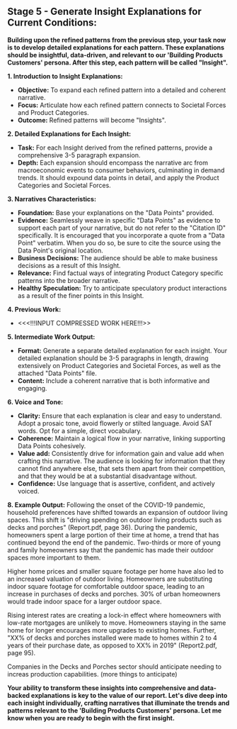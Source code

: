 ## **Stage 5 - Generate Insight Explanations for Current Conditions:**

**Building upon the refined patterns from the previous step, your task now is to develop detailed explanations for each pattern.  These explanations should be insightful, data-driven, and relevant to our 'Building Products Customers' persona. After this step, each pattern will be called "Insight".**

**1. Introduction to Insight Explanations:**
   - **Objective:** To expand each refined pattern into a detailed and coherent narrative.
   - **Focus:** Articulate how each refined pattern connects to Societal Forces and Product Categories.
   - **Outcome:** Refined patterns will become "Insights".

**2. Detailed Explanations for Each Insight:**
   - **Task:** For each Insight derived from the refined patterns, provide a comprehensive 3-5 paragraph expansion.
   - **Depth:** Each expansion should encompass the narrative arc from macroeconomic events to consumer behaviors, culminating in demand trends. It should expound data points in detail, and apply the Product Categories and Societal Forces.

**3. Narratives Characteristics:**
   - **Foundation:** Base your explanations on the "Data Points" provided.
   - **Evidence:** Seamlessly weave in specific "Data Points" as evidence  to support each part of your narrative, but do not refer to the "Citation ID" specifically.  It is encouraged that you incorporate a quote from a "Data Point" verbatim. When you do so, be sure to cite the source using the Data Point's original location.
   - **Business Decisions:** The audience should be able to make business decisions as a result of this Insight. 
   - **Relevance:** Find factual ways of integrating Product Category specific patterns into the broader narrative.
   - **Healthy Speculation:** Try to anticipate speculatory product interactions as a result of the finer points in this Insight.

**4. Previous Work:**
   - <<<!!!INPUT COMPRESSED WORK HERE!!!>>

**5. Intermediate Work Output:**
   - **Format:** Generate a separate detailed explanation for each insight. Your detailed explanation should be 3-5 paragraphs in length, drawing extensively on Product Categories and Societal Forces, as well as the attached "Data Points" file.
   - **Content:** Include a coherent narrative that is both informative and engaging.

**6. Voice and Tone:**
   - **Clarity:** Ensure that each explanation is clear and easy to understand. Adopt a prosaic tone, avoid flowerly or stilted language. Avoid SAT words. Opt for a simple, direct vocabulary.
   - **Coherence:** Maintain a logical flow in your narrative, linking supporting Data Points cohesively.
   - **Value add:** Consistently drive for information gain and value add when crafting this narrative. The audience is looking for information that they cannot find anywhere else, that sets them apart from their competition, and that they would be at a substantial disadvantage without.
   - **Confidence:** Use language that is assertive, confident, and actively voiced.

**8. Example Output:**
Following the onset of the COVID-19 pandemic, household preferences have shifted towards an expansion of outdoor living spaces. This shift is "driving spending on outdoor living products such as decks and porches" (Report.pdf, page 36). During the pandemic, homeowners spent a large portion of their time at home, a trend that has continued beyond the end of the pandemic. Two-thirds or more of young and family homeowners say that the pandemic has made their outdoor spaces more important to them. 

Higher home prices and smaller square footage per home have also led to an increased valuation of outdoor living. Homeowners are substituting indoor square footage for comfortable outdoor space, leading to an increase in purchases of decks and porches. 30% of urban homeowners would trade indoor space for a larger outdoor space. 

Rising interest rates are creating a lock-in effect where homeowners with low-rate mortgages are unlikely to move. Homeowners staying in the same home for longer encourages more upgrades to existing homes. Further, "XX% of decks and porches installed were made to homes within 2 to 4 years of their purchase date, as opposed to XX% in 2019" (Report2.pdf, page 95).

Companies in the Decks and Porches sector should anticipate needing to increas production capabilities. (more things to anticipate)


**Your ability to transform these insights into comprehensive and data-backed explanations is key to the value of our report. Let's dive deep into each insight individually, crafting narratives that illuminate the trends and patterns relevant to the 'Building Products Customers' persona.  Let me know when you are ready to begin with the first insight.**
